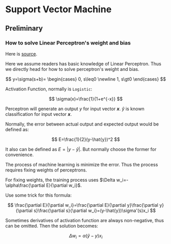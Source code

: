 # Support Vector Machine

## Preliminary
### How to solve Linear Perceptron's weight and bias
Here is [source](https://zhuanlan.zhihu.com/p/23478187).

Here we assume readers has basic knowledge of Linear Perceptron. Thus we directly head for how to solve perceptron's weight and bias.

$$
  y=\sigma(s+b)=
  \begin{cases}
    0, s\leq0 \newline
	1, s\gt0
  \end{cases}
$$

Activation Function, normally is `Logistic`:

$$
\sigma(x)=\frac{1}{1+e^{-x}}
$$

Perceptron will generate an output <I>y</I> for input vector <B><I>x</I></B>. $\hat{y}$ is known classification for input vector <B><I>x</I></B>.

Normally, the error between actual output and expected output would be defined as:

$$
E=\frac{1}{2}(y-\hat{y})^2
$$

It also can be defined as $E=|y-\hat{y}|$. But normally choose the former for convenience.

The process of machine learning is minimize the error. Thus the process requires fixing weights of perceptrons.

For fixing weights, the training process uses $\Delta w_i=-\alpha\frac{\partial E}{\partial w_i}$.

Use some trick for this formula:

$$
\frac{\partial E}{\partial w_i}=\frac{\partial E}{\partial y}\frac{\partial y}{\partial s}\frac{\partial s}{\partial w_i}=(y-\hat{y})\sigma'(s)x_i
$$

Sometimes derivatives of activation function are always non-negative, thus can be omitted. Then the solution becomes:

$$
\Delta w_i=\alpha(\hat{y}-y)x_i
$$